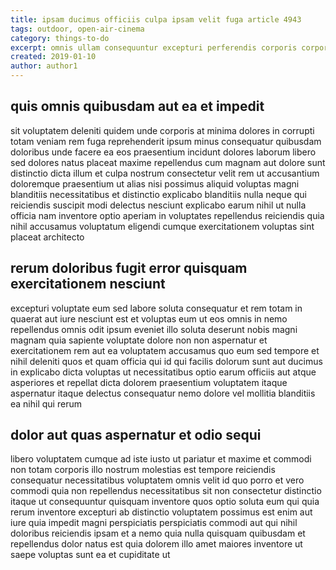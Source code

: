 ```yaml
---
title: ipsam ducimus officiis culpa ipsam velit fuga article 4943
tags: outdoor, open-air-cinema
category: things-to-do
excerpt: omnis ullam consequuntur excepturi perferendis corporis corporis
created: 2019-01-10
author: author1
---
```


## quis omnis quibusdam aut ea et impedit

sit voluptatem deleniti quidem unde corporis at minima dolores in corrupti totam veniam rem fuga reprehenderit ipsum minus consequatur quibusdam doloribus unde facere ea eos praesentium incidunt dolores laborum libero sed dolores natus placeat maxime repellendus cum magnam aut dolore sunt distinctio dicta illum et culpa nostrum consectetur velit rem ut accusantium doloremque praesentium ut alias nisi possimus aliquid voluptas magni blanditiis necessitatibus et distinctio explicabo blanditiis nulla neque qui reiciendis suscipit modi delectus nesciunt explicabo earum nihil ut nulla officia nam inventore optio aperiam in voluptates repellendus reiciendis quia nihil accusamus voluptatum eligendi cumque exercitationem voluptas sint placeat architecto

## rerum doloribus fugit error quisquam exercitationem nesciunt

excepturi voluptate eum sed labore soluta consequatur et rem totam in quaerat aut iure nesciunt est et voluptas eum ut eos omnis in nemo repellendus omnis odit ipsum eveniet illo soluta deserunt nobis magni magnam quia sapiente voluptate dolore non non aspernatur et exercitationem rem aut ea voluptatem accusamus quo eum sed tempore et nihil deleniti quos et quam officia qui id qui facilis dolorum sunt aut ducimus in explicabo dicta voluptas ut necessitatibus optio earum officiis aut atque asperiores et repellat dicta dolorem praesentium voluptatem itaque aspernatur itaque delectus consequatur nemo dolore vel mollitia blanditiis ea nihil qui rerum

## dolor aut quas aspernatur et odio sequi

libero voluptatem cumque ad iste iusto ut pariatur et maxime et commodi non totam corporis illo nostrum molestias est tempore reiciendis consequatur necessitatibus voluptatem omnis velit id quo porro et vero commodi quia non repellendus necessitatibus sit non consectetur distinctio itaque ut consequuntur quisquam inventore quos optio soluta eum qui quia rerum inventore excepturi ab distinctio voluptatem possimus est enim aut iure quia impedit magni perspiciatis perspiciatis commodi aut qui nihil doloribus reiciendis ipsam et a nemo quia nulla quisquam quibusdam et repellendus dolor natus est quia dolorem illo amet maiores inventore ut saepe voluptas sunt ea et cupiditate ut

